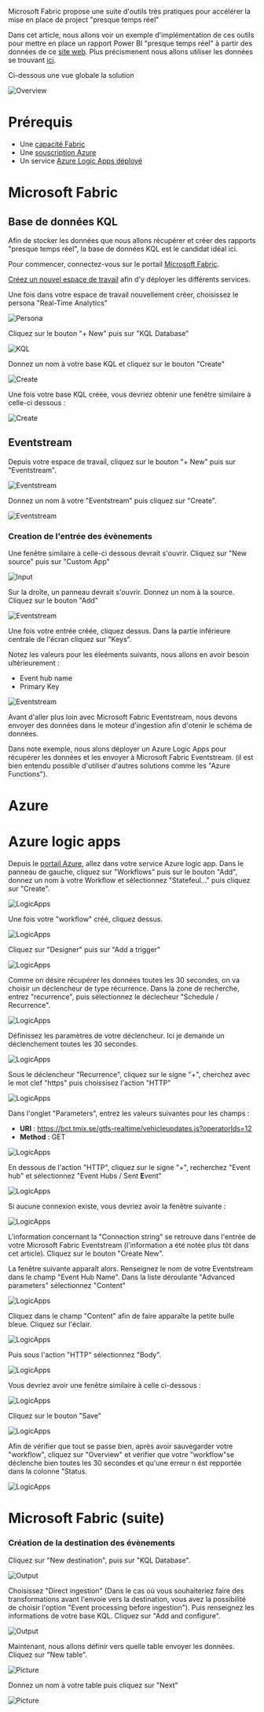 Microsoft Fabric propose une suite d'outils très pratiques pour accélérer la mise en place de project "presque temps réel"

Dans cet article, nous allons voir un exemple d'implémentation de ces outils pour mettre en place un rapport Power BI "presque temps réel" à partir des données de ce [site web](https://bctransit.com/open-data). Plus précismenent nous allons utiliser les données se trouvant [ici](https://bct.tmix.se/gtfs-realtime/vehicleupdates.js?operatorIds=12).

Ci-dessous une vue globale la solution

![Overview](/Pictures/001.jpg)



# Prérequis

- Une [capacité Fabric](https://learn.microsoft.com/fr-fr/fabric/enterprise/buy-subscription#buy-an-azure-sku)
- Une [souscription Azure](https://azure.microsoft.com/en-ca/free/)
- Un service [Azure Logic Apps déployé](https://learn.microsoft.com/fr-fr/azure/logic-apps/logic-apps-overview#get-started)



# Microsoft Fabric
## Base de données KQL


Afin de stocker les données que nous allons récupérer et créer des rapports "presque temps réel", la base de données KQL est le candidat idéal ici.

Pour commencer, connectez-vous sur le portail [Microsoft Fabric](https://fabric.microsoft.com).

[Créez un nouvel espace de travail](https://learn.microsoft.com/fr-fr/fabric/get-started/create-workspaces) afin d'y déployer les différents services.

Une fois dans votre espace de travail nouvellement créer, choisissez le persona "Real-Time Analytics"

![Persona](/Pictures/002.jpg)

Cliquez sur le bouton "+ New" puis sur "KQL Database"

![KQL](/Pictures/003.png)

Donnez un nom à votre base KQL et cliquez sur le bouton "Create"

![Create](/Pictures/004.png)

Une fois votre base KQL créée, vous devriez obtenir une fenêtre similaire à celle-ci dessous :

![Create](/Pictures/005.png)

## Eventstream

Depuis votre espace de travail, cliquez sur le bouton "+ New" puis sur "Eventstream".

![Eventstream](/Pictures/006.png)

Donnez un nom à votre "Eventstream" puis cliquez sur "Create".

![Eventstream](/Pictures/007.png)

### Creation de l'entrée des évènements

Une fenêtre similaire à celle-ci dessous devrait s'ouvrir. Cliquez sur "New source" puis sur "Custom App"

![Input](/Pictures/008.png)

Sur la droîte, un panneau devrait s'ouvrir. Donnez un nom à la source. Cliquez sur le bouton "Add"

![Eventstream](/Pictures/009.png)

Une fois votre entrée créée, cliquez dessus. Dans la partie inférieure centrale de l'écran cliquez sur "Keys".

Notez les valeurs pour les éleéments suivants, nous allons en avoir besoin ultérieurement :
- Event hub name
- Primary Key

![Eventstream](/Pictures/010.png)

Avant d'aller plus loin avec Microsoft Fabric Eventstream, nous devons envoyer des données dans le moteur d'ingestion afin d'otenir le schéma de données.

Dans note exemple, nous alons déployer un Azure Logic Apps pour récupérer les données et les envoyer à Microsoft Fabric Eventstream. (il est bien entendu possible d'utiliser d'autres solutions comme les "Azure Functions").

# Azure
# Azure logic apps

Depuis le [portail Azure](https://portal.azure.com), allez dans votre service Azure logic app.
Dans le panneau de gauche, cliquez sur "Workflows" puis sur le bouton "Add", donnez un nom à votre Workflow et sélectionnez "Statefeul..." puis cliquez sur "Create".

![LogicApps](/Pictures/015.png)

Une fois votre "workflow" créé, cliquez dessus.

![LogicApps](/Pictures/016.png)

Cliquez sur "Designer" puis sur "Add a trigger"

![LogicApps](/Pictures/017.png)

Comme on désire récupérer les données toutes les 30 secondes, on va choisir un déclencheur de type récurrence. 
Dans la zone de recherche, entrez "recurrence", puis sélectionnez le déclecheur "Schedule / Recurrence".

![LogicApps](/Pictures/019.png)

Définissez les paramètres de votre déclencheur. Ici je demande un déclenchement toutes les 30 secondes.

![LogicApps](/Pictures/020.png)

Sous le déclencheur "Recurrence", cliquez sur le signe "+", cherchez avec le mot clef "https" puis choissisez l'action "HTTP"

![LogicApps](/Pictures/021.png)

Dans l'onglet "Parameters", entrez les valeurs suivantes pour les champs :
- **URI** : https://bct.tmix.se/gtfs-realtime/vehicleupdates.js?operatorIds=12
- **Method** : GET

![LogicApps](/Pictures/022.png)


En dessous de l'action "HTTP", cliquez sur le signe "+", recherchez "Event hub" et sélectionnez "Event Hubs / Sent **E**vent"

![LogicApps](/Pictures/023.png)

Si aucune connexion existe, vous devriez avoir la fenêtre suivante :

![LogicApps](/Pictures/024.png)

L'information concernant la "Connection string" se retrouve dans l'entrée de votre Microsoft Fabric Eventstream (l'information a été notée plus tôt dans cet article).
Cliquez sur le bouton "Create New".

La fenêtre suivante apparaît alors. Renseignez le nom de votre Eventstream dans le champ "Event Hub Name". Dans la liste déroulante "Advanced parameters" sélectionnez "Content"

![LogicApps](/Pictures/025.png)

Cliquez dans le champ "Content" afin de faire apparaîte la petite bulle bleue. Cliquez sur l'éclair. 

![LogicApps](/Pictures/026.png)

Puis sous l'action "HTTP" sélectionnez "Body".

![LogicApps](/Pictures/027.png)

Vous devriez avoir une fenêtre similaire à celle ci-dessous :

![LogicApps](/Pictures/028.png)

Cliquez sur le bouton "Save"

![LogicApps](/Pictures/029.png)

Afin de vérifier que tout se passe bien, après avoir sauvegarder votre "workflow", cliquez sur "Overview" et vérifier que votre "workflow"se déclenche bien toutes les 30 secondes et qu'une erreur n ést repportée dans la colonne "Status.

![LogicApps](/Pictures/030.png)


# Microsoft Fabric (suite)
 



### Création de la destination des évènements

Cliquez sur "New destination", puis sur "KQL Database".

![Output](/Pictures/011.png)

Choisissez "Direct ingestion" (Dans le cas où vous souhaiteriez faire des transformations avant l'envoie vers la destination, vous avez la possibilité de choisir l'option "Event processing before ingestion"). Puis renseignez les informations de votre base KQL. Cliquez sur "Add and configure".

![Output](/Pictures/012.png)

Maintenant, nous allons définir vers quelle table envoyer les données. Cliquez sur "New table".

![Picture](/Pictures/013.png)

Donnez un nom à votre table puis cliquez sur "Next"

![Picture](/Pictures/014.png)





